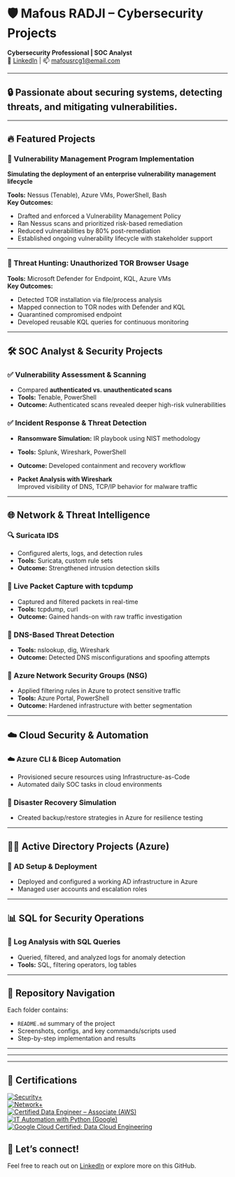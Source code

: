 # 🛡️ Mafous RADJI – Cybersecurity Projects

**Cybersecurity Professional | SOC Analyst**  
🔗 [LinkedIn](#) | 📫 mafousrcg1@email.com  

---

## 🔒 Passionate about securing systems, detecting threats, and mitigating vulnerabilities.

---

## 🔥 Featured Projects

### 🚀 Vulnerability Management Program Implementation
**Simulating the deployment of an enterprise vulnerability management lifecycle**

**Tools:** Nessus (Tenable), Azure VMs, PowerShell, Bash  
**Key Outcomes:**
- Drafted and enforced a Vulnerability Management Policy
- Ran Nessus scans and prioritized risk-based remediation
- Reduced vulnerabilities by 80% post-remediation
- Established ongoing vulnerability lifecycle with stakeholder support

---

### 🚨 Threat Hunting: Unauthorized TOR Browser Usage

**Tools:** Microsoft Defender for Endpoint, KQL, Azure VMs  
**Key Outcomes:**
- Detected TOR installation via file/process analysis
- Mapped connection to TOR nodes with Defender and KQL
- Quarantined compromised endpoint
- Developed reusable KQL queries for continuous monitoring

---

## 🛠️ SOC Analyst & Security Projects

### ✅ Vulnerability Assessment & Scanning
- Compared **authenticated vs. unauthenticated scans**
- **Tools:** Tenable, PowerShell  
- **Outcome:** Authenticated scans revealed deeper high-risk vulnerabilities

### ✅ Incident Response & Threat Detection
- **Ransomware Simulation:** IR playbook using NIST methodology  
- **Tools:** Splunk, Wireshark, PowerShell  
- **Outcome:** Developed containment and recovery workflow

- **Packet Analysis with Wireshark**  
  Improved visibility of DNS, TCP/IP behavior for malware traffic

---

## 🌐 Network & Threat Intelligence

### 🔍 Suricata IDS
- Configured alerts, logs, and detection rules
- **Tools:** Suricata, custom rule sets  
- **Outcome:** Strengthened intrusion detection skills

### 📡 Live Packet Capture with tcpdump
- Captured and filtered packets in real-time  
- **Tools:** tcpdump, curl  
- **Outcome:** Gained hands-on with raw traffic investigation

### 🧠 DNS-Based Threat Detection
- **Tools:** nslookup, dig, Wireshark  
- **Outcome:** Detected DNS misconfigurations and spoofing attempts

### 🔐 Azure Network Security Groups (NSG)
- Applied filtering rules in Azure to protect sensitive traffic  
- **Tools:** Azure Portal, PowerShell  
- **Outcome:** Hardened infrastructure with better segmentation

---

## ☁️ Cloud Security & Automation

### ☁️ Azure CLI & Bicep Automation
- Provisioned secure resources using Infrastructure-as-Code  
- Automated daily SOC tasks in cloud environments

### 💾 Disaster Recovery Simulation
- Created backup/restore strategies in Azure for resilience testing

---

## 🧑‍💻 Active Directory Projects (Azure)

### 👤 AD Setup & Deployment
- Deployed and configured a working AD infrastructure in Azure
- Managed user accounts and escalation roles

---

## 📊 SQL for Security Operations

### 🧮 Log Analysis with SQL Queries
- Queried, filtered, and analyzed logs for anomaly detection
- **Tools:** SQL, filtering operators, log tables

---

## 📂 Repository Navigation

Each folder contains:
- `README.md` summary of the project
- Screenshots, configs, and key commands/scripts used
- Step-by-step implementation and results

---
---

---

## 📜 Certifications

[![Security+](https://img.shields.io/badge/CompTIA-Security%2B-red)](https://www.comptia.org/certifications/security)  
[![Network+](https://img.shields.io/badge/CompTIA-Network%2B-blue)](https://www.comptia.org/certifications/network)  
[![Certified Data Engineer – Associate (AWS)](https://img.shields.io/badge/AWS-Certified_Data_Engineer_Associate-orange)](https://aws.amazon.com/certification/certified-data-engineer-associate/)  
[![IT Automation with Python (Google)](https://img.shields.io/badge/Google-IT_Automation_with_Python-blue)](https://www.coursera.org/professional-certificates/google-it-automation)  
[![Google Cloud Certified: Data Cloud Engineering](https://img.shields.io/badge/Google_Cloud-Data_Cloud_Engineer-blueviolet)](https://cloud.google.com/certification/data-cloud-engineer)





## 🚀 Let’s connect!
Feel free to reach out on [LinkedIn](#) or explore more on this GitHub.



<!--
**mradji/mradji** is a ✨ _special_ ✨ repository because its `README.md` (this file) appears on your GitHub profile.

Here are some ideas to get you started:

- 🔭 I’m currently working on ...
- 🌱 I’m currently learning ...
- 👯 I’m looking to collaborate on ...
- 🤔 I’m looking for help with ...
- 💬 Ask me about ...
- 📫 How to reach me: ...
- 😄 Pronouns: ...
- ⚡ Fun fact: ...
-->
